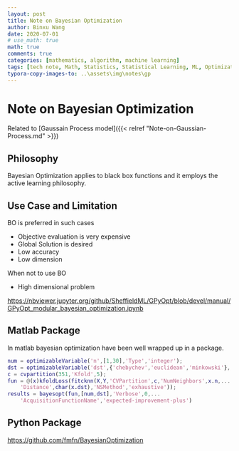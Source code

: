 ```yaml
---
layout: post
title: Note on Bayesian Optimization
author: Binxu Wang
date: 2020-07-01
# use_math: true
math: true
comments: true
categories: [mathematics, algorithm, machine learning]
tags: [tech note, Math, Statistics, Statistical Learning, ML, Optimization]
typora-copy-images-to: ..\assets\img\notes\gp
---
```


# Note on Bayesian Optimization

Related to [Gaussain Process model]({{< relref "Note-on-Gaussian-Process.md" >}})

## Philosophy 

Bayesian Optimization applies to black box functions and it employs the active learning philosophy. 



## Use Case and Limitation

BO is preferred in such cases

* Objective evaluation is very expensive
* Global Solution is desired
* Low accuracy
* Low dimension

When not to use BO

* High dimensional problem

https://nbviewer.jupyter.org/github/SheffieldML/GPyOpt/blob/devel/manual/GPyOpt_modular_bayesian_optimization.ipynb



## Matlab Package

In matlab bayesian optimization have been well wrapped up in a package. 

```matlab
num = optimizableVariable('n',[1,30],'Type','integer');
dst = optimizableVariable('dst',{'chebychev','euclidean','minkowski'},'Type','categorical');
c = cvpartition(351,'Kfold',5);
fun = @(x)kfoldLoss(fitcknn(X,Y,'CVPartition',c,'NumNeighbors',x.n,...
    'Distance',char(x.dst),'NSMethod','exhaustive'));
results = bayesopt(fun,[num,dst],'Verbose',0,...
    'AcquisitionFunctionName','expected-improvement-plus')
```

## Python Package

https://github.com/fmfn/BayesianOptimization